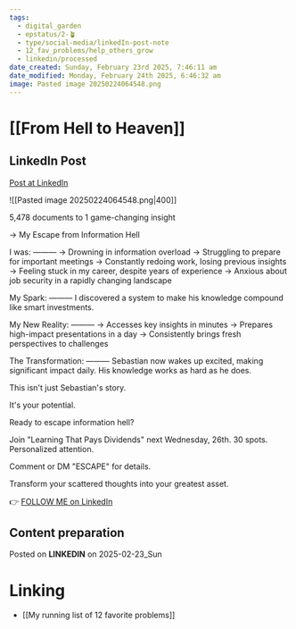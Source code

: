 ```yaml
---
tags:
  - digital_garden
  - epstatus/2-🪴
  - type/social-media/linkedIn-post-note
  - 12_fav_problems/help_others_grow
  - linkedin/processed
date_created: Sunday, February 23rd 2025, 7:46:11 am
date_modified: Monday, February 24th 2025, 6:46:32 am
image: Pasted image 20250224064548.png
---
```

# [[From Hell to Heaven]]
## LinkedIn Post
[Post at LinkedIn](https://www.linkedin.com/posts/sebastiankamilli_5478-documents-to-1-game-changing-insight-activity-7299322152825094144-3ArY?utm_source=share&utm_medium=member_desktop&rcm=ACoAAA1M1pkBgWCYPhT45EpfLiHzViQqRWNCIv4)

![[Pasted image 20250224064548.png|400]]

5,478 documents to 1 game-changing insight

→ My Escape from Information Hell 

I was:
———
→ Drowning in information overload
→ Struggling to prepare for important meetings
→ Constantly redoing work, losing previous insights
→ Feeling stuck in my career, despite years of experience
→ Anxious about job security in a rapidly changing landscape

My Spark:
———
I discovered a system to 
make his knowledge compound like smart investments.

My New Reality:
———
→ Accesses key insights in minutes
→ Prepares high-impact presentations in a day
→ Consistently brings fresh perspectives to challenges

The Transformation:
———
Sebastian now wakes up excited, making significant impact daily. His knowledge works as hard as he does.

This isn't just Sebastian's story. 

It's your potential.

Ready to escape information hell?

Join "Learning That Pays Dividends" next Wednesday, 26th.
30 spots. Personalized attention.

Comment or DM "ESCAPE" for details.

Transform your scattered thoughts into your greatest asset.

👉 [FOLLOW ME on LinkedIn](https://www.linkedin.com/comm/mynetwork/discovery-see-all?usecase=PEOPLE_FOLLOWS&followMember=sebastiankamilli)

## Content preparation

Posted on **LINKEDIN** on 2025-02-23_Sun
# Linking
+ [[My running list of 12 favorite problems]]